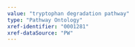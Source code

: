 ```yaml
---
value: "tryptophan degradation pathway"
type: "Pathway Ontology"
xref-identifier: "0001281"
xref-dataSource: "PW"
---
```

